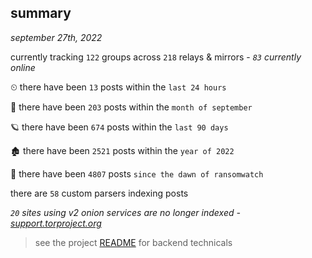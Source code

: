 
## summary
_september 27th, 2022_

currently tracking `122` groups across `218` relays & mirrors - _`83` currently online_

⏲ there have been `13` posts within the `last 24 hours`

🦈 there have been `203` posts within the `month of september`

🪐 there have been `674` posts within the `last 90 days`

🏚 there have been `2521` posts within the `year of 2022`

🦕 there have been `4807` posts `since the dawn of ransomwatch`

there are `58` custom parsers indexing posts

_`20` sites using v2 onion services are no longer indexed - [support.torproject.org](https://support.torproject.org/onionservices/v2-deprecation/)_

> see the project [README](https://github.com/joshhighet/ransomwatch#ransomwatch--) for backend technicals
